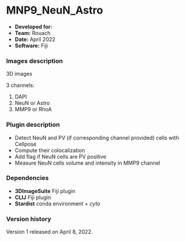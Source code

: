# MNP9_NeuN_Astro

* **Developed for:** 
* **Team:** Rouach
* **Date:** April 2022
* **Software:** Fiji



### Images description

3D images

3 channels:
  1. DAPI 
  2. NeuN or Astro
  3. MMP9 or RhoA

### Plugin description

* Detect NeuN and PV (if corresponding channel provided) cells with Cellpose
* Compute their colocalization
* Add flag if NeuN cells are PV positive
* Measure NeuN cells volume and intensity in MMP9 channel

### Dependencies

* **3DImageSuite** Fiji plugin
* **CLIJ** Fiji plugin
* **Stardist** conda environment + *cyto*

### Version history

Version 1 released on April 8, 2022.

